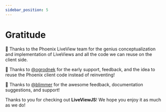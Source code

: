 ```yaml
---
sidebar_position: 5
---
```


# Gratitude

🙌 Thanks to the Phoenix LiveView team for the genius conceptualization and implementation of LiveViews and all the code
we can reuse on the client side.

🙌 Thanks to [@ogrodnek](https://github.com/ogrodnek) for the early support, feedback, and the idea to reuse the Phoenix
client code instead of reinventing!

🙌 Thanks to [@blimmer](https://github.com/blimmer/) for the awesome feedback, documentation suggestions, and support!

Thanks to you for checking out **LiveViewJS**! We hope you enjoy it as much as we do!
